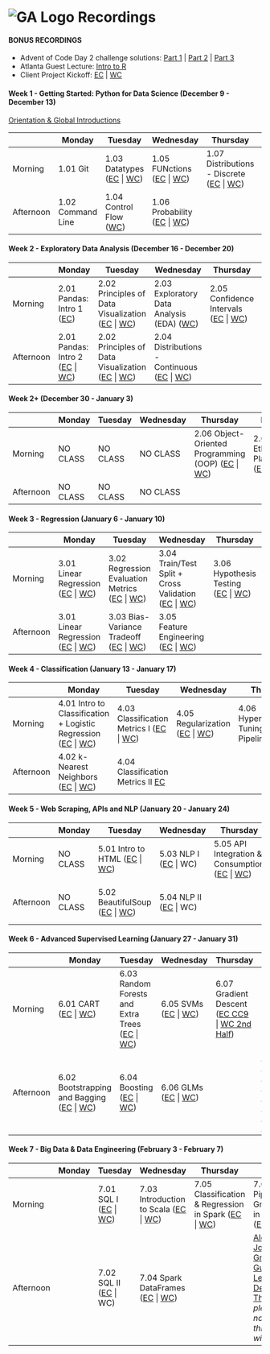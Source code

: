 # ![GA Logo](https://camo.githubusercontent.com/6ce15b81c1f06d716d753a61f5db22375fa684da/68747470733a2f2f67612d646173682e73332e616d617a6f6e6177732e636f6d2f70726f64756374696f6e2f6173736574732f6c6f676f2d39663838616536633963333837313639306533333238306663663535376633332e706e67) Recordings

#### BONUS RECORDINGS

* Advent of Code Day 2 challenge solutions: [Part 1](https://youtu.be/wHFaniciGbQ) \| [Part 2](https://youtu.be/DkUuogWTkL8) \| [Part 3](https://youtu.be/LV7bE4xuMZs)
* Atlanta Guest Lecture: [Intro to R](https://youtu.be/3xjFZ8qCBT8)
* Client Project Kickoff: [EC](https://generalassembly.zoom.us/rec/play/v8ArJuus_D03T4WctgSDVKMvW467eqOs1yZLqfRbmky8UiQBOwGiY7cXZOGDIOs1mvP0U7xmirkj_waC?autoplay=true&continueMode=true&startTime=1580403862000) \| [WC](https://generalassembly.zoom.us/rec/play/tMEofuD8qG03HNCQuASDAf97W47rJ6isgCVKqPJbyRy3AHIDMFChZ-ASN7SEkTZzPN48zSQMVu6xss22?autoplay=true&continueMode=true&startTime=1580411144000)

#### Week 1 - Getting Started: Python for Data Science (December 9 - December 13)

[Orientation & Global Introductions](https://youtu.be/EU1AA27vpMc)

|         | Monday     | Tuesday    | Wednesday  | Thursday| Friday  |
|---------|------------|------------|------------|---------|---------|
| Morning | 1.01 Git | 1.03 Datatypes ([EC](https://youtu.be/TpjVF5Kogx0) \| [WC](https://youtu.be/3p6MasSjixs)) | 1.05 FUNctions ([EC](https://youtu.be/r5gBDR8oc5s) \| [WC](https://youtu.be/-PxUxnEDz38)) | 1.07 Distributions - Discrete ([EC](https://youtu.be/_chxbQ0zHfg) \| [WC](https://youtu.be/YfT7mfVxxvY)) | 1.08 List Comprehensions ([EC](https://youtu.be/MufV3SHTQB8) \| [WC](https://youtu.be/aciYIuxf0ak))|
| Afternoon | 1.02 Command Line | 1.04 Control Flow ([WC](https://youtu.be/66U0Flforsg)) | 1.06 Probability ([EC](https://youtu.be/VVniqoj-05A) \| [WC](https://youtu.be/BbYDeJK1C10)) | | |

#### Week 2 - Exploratory Data Analysis (December 16 - December 20)

|           | Monday        | Tuesday       | Wednesday     | Thursday      | Friday  |
|-----------|---------------|---------------|---------------|---------------|---------|
| Morning   | 2.01 Pandas: Intro 1 ([EC](https://youtu.be/QS9jdTLmcAk)) | 2.02 Principles of Data Visualization ([EC](https://generalassembly.zoom.us/recording/share/jtJp1nWOPDhxrVXQR3tfyM0lP0eR49jJE4Di3XT2KVWwIumekTziMw) \| [WC](https://generalassembly.zoom.us/rec/play/7MElJOmu_G83E4Kc5ASDUfR-W46-LaKsgSVK-vMKnxvhWngKNVOuYOEXN-svy_VQudw7h7AAimwgSCWh?autoplay=true&continueMode=true&startTime=1576602153000)) | 2.03 Exploratory Data Analysis (EDA) ([WC](https://generalassembly.zoom.us/rec/play/uZAufumg-zw3HdHD4QSDBfJxW43rKP2s0ylN86BemUm8AXFWNFb3b-YQZOFw2Gv6y8UCTQ0_MiZOz58G?continueMode=true)) | 2.05 Confidence Intervals ([EC](https://youtu.be/zzTuqVbxqyw) \| [WC](https://youtu.be/s5ZrIZus6OI)) | |
| Afternoon | 2.01 Pandas: Intro 2 ([EC](https://youtu.be/9QCF4UK8FT8) \| [WC](https://generalassembly.zoom.us/rec/play/u5Z-JOyv_T83H9OTsgSDBKJxW47pePis2iBN_PULykrgUCIAYVv1Y7cWYrMPr4C7Ynde_g6e4-y8T-is?continueMode=true)) | 2.02 Principles of Data Visualization ([EC](https://generalassembly.zoom.us/recording/share/qpsCluS0AwMV8ZwDU0xHPF8Phs7LfU74YZi9Q4jQIKmwIumekTziMw) \| [WC](https://generalassembly.zoom.us/rec/play/u5QsIbr6qm83E4KV5QSDVvZ-W420L_2shyEZ-fVbnhrhAngLZAWlY7QSZbfeKahLOKlYH7pKKOATwp2H?continueMode=true)) | 2.04 Distributions - Continuous ([EC](https://generalassembly.zoom.us/recording/share/ERSfEHrgSql0Bj5fS3sTGJarNNhSuPZzCHBEd2-tj2-wIumekTziMw) \| [WC](https://youtu.be/MuFG4lYzImM)) | | |

#### Week 2+ (December 30 - January 3)

|           | Monday        | Tuesday       | Wednesday     | Thursday      | Friday  |
|-----------|---------------|---------------|---------------|---------------|---------|
| Morning   | NO CLASS | NO CLASS | NO CLASS | 2.06 Object-Oriented Programming (OOP) ([EC](https://youtu.be/N0Szc2PNrug) \| [WC](https://youtu.be/zJQkC4waAKA)) | 2.07 Ethics & Plagiarism ([EC](https://youtu.be/eLR9cGQ4vlk) \| [WC](https://generalassembly.zoom.us/rec/play/68B4dLivrT83EtSWsgSDUfd_W9S-e6msh3IW-PJYzBu9W3AGMAHzZLUVauP6tJKObIrIemDRzWf1NhB4?continueMode=true))|
| Afternoon   | NO CLASS | NO CLASS | NO CLASS | | |

#### Week 3 - Regression (January 6 - January 10)

|           | Monday        | Tuesday       | Wednesday     | Thursday      | Friday  |
|-----------|---------------|---------------|---------------|---------------|---------|
| Morning   | 3.01 Linear Regression ([EC](https://generalassembly.zoom.us/rec/play/vMd4d-Cv-z03E9OdswSDAPIvW9XoLK-s2ycX-PEJzE7nVCELOgelNbtGZ-q4Ok_gEyLPJPwE8CoxRbG_?continueMode=true) \| [WC](https://generalassembly.zoom.us/rec/play/6cEscuuuqD03HdSc5QSDUP4tW424evishnAb_vNcyEq1WnZSYVqiM7YTZOoiXFpifJwsIAJDf13TjOh_?continueMode=true))| 3.02 Regression Evaluation Metrics ([EC](https://www.youtube.com/watch?v=gMld2dFYKTc&feature=youtu.be) \| [WC](https://www.youtube.com/watch?v=VIndd-ic82A&feature=youtu.be)) | 3.04 Train/Test Split + Cross Validation ([EC](https://youtu.be/l9AfTny4NlU) \| [WC](https://youtu.be/2avkuLo6ElA)) | 3.06 Hypothesis Testing ([EC](https://youtu.be/64-qofXp-Oc) \| [WC](https://youtu.be/d4zByz468aA)) | 3.07 Model Workflow ([EC 1](https://youtu.be/pM8i0bdJoWY) [EC 2](https://youtu.be/hvZdtJ4T99w) \| [WC](https://youtu.be/SX8jmd_ZlLc)) |
| Afternoon | 3.01 Linear Regression ([EC](https://youtu.be/0oWKOQ0Zguc) \| [WC](https://generalassembly.zoom.us/rec/play/vZMud-r-rGg3EoecswSDC_B5W9XsfKKs1CFP-vUEnxrgB3ECYVSkMLpGYuq6iiX2CrmVowA_W1IdNsBE?continueMode=true)) | 3.03 Bias-Variance Tradeoff ([EC](https://www.youtube.com/watch?v=tR6Tf8MrhGY&feature=youtu.be) \| [WC](https://www.youtube.com/watch?v=a-IzDxffOok&feature=youtu.be))| 3.05 Feature Engineering ([EC](https://youtu.be/5T7uaMkZp8Q) \| [WC](https://youtu.be/Gq_j38ZQdrk)) | | |

#### Week 4 - Classification (January 13 - January 17)

|           | Monday        | Tuesday       | Wednesday     | Thursday      | Friday  |
|-----------|---------------|---------------|---------------|---------------|---------|
| Morning   | 4.01 Intro to Classification + Logistic Regression ([EC](https://generalassembly.zoom.us/rec/share/2tQuFbXV9W9JbLeV73PUffEtA7njaaa813cW_fRfxR6jt6h6tEWFeFRCkZsWJE9u) \| [WC](https://generalassembly.zoom.us/rec/play/vsd8JOurqTo3Sd2U5ASDCqJ7W9S6K66s0ChM86cLxB63UHcAZlHyYeZGMXWw9P2M0FUrLIKvWi0zSzY?continueMode=true)) | 4.03 Classification Metrics I ([EC](https://youtu.be/cHXeBAw8tVs) \| [WC](https://youtu.be/_T891ir51_E)) | 4.05 Regularization ([EC](https://youtu.be/2YKToDIOeBo ) \| [WC](https://youtu.be/fesL_nuZy3Q))| 4.06 Hyperparameter Tuning and Pipelines [EC](https://generalassembly.zoom.us/rec/share/6MMkdeDyx1tLHpHhyxn2AfcjDoXAT6a81SkWrPEPzxuPOVpXkRMmWS8mw1Tt54sP) |  |
| Afternoon | 4.02 k-Nearest Neighbors ([EC](https://youtu.be/3cLMUFKvcag) \| [WC](https://youtu.be/Kjq1q-jr-9s)) | 4.04 Classification Metrics II [EC](https://youtu.be/I1YW4LgkLO8) |  |  |  |

#### Week 5 - Web Scraping, APIs and NLP (January 20 - January 24)

|           | Monday        | Tuesday       | Wednesday     | Thursday      | Friday  |
|-----------|---------------|---------------|---------------|---------------|---------|
| Morning   | NO CLASS | 5.01 Intro to HTML ([EC](https://youtu.be/UcdPnFICyjo) \| [WC](https://youtu.be/SFpit5M2DAM)) | 5.03 NLP I ([EC](https://generalassembly.zoom.us/rec/share/2Odlc-n5zkJLG5XD8B2Hfp4aINvHaaa8hHca8qFbz0gNxx0pdPKlpqdVOzCt_zwR) \| WC) | 5.05 API Integration & Consumption ([EC](https://youtu.be/aHOcK-KzXf4) \| [WC](https://youtu.be/6AiJb7gdVug)) | 5.06 Introduction to AWS ([EC](https://youtu.be/luZsqH69v4A) \| [WC](https://youtu.be/x_sSRJm5vK8)) |
| Afternoon | NO CLASS | 5.02 BeautifulSoup ([EC](https://youtu.be/orSFsr0wl28) \| [WC](https://youtu.be/P7OuAIUBSpM)) | 5.04 NLP II ([EC](https://youtu.be/iqD-0sBhadA) \| WC) |  | [Zach Morris Guest Lecture - Tableau](https://youtu.be/ke4XdgEBQac) |

#### Week 6 - Advanced Supervised Learning (January 27 - January 31)

|           | Monday        | Tuesday       | Wednesday     | Thursday      | Friday  |
|-----------|---------------|---------------|---------------|---------------|---------|
| Morning   | 6.01 CART ([EC](https://generalassembly.zoom.us/rec/share/tPBnM_bh-XxLR430q2TbB60IJJbvX6a8gCMYrqVbmpZCChy00SAP4IvacQ8XtyI) \| [WC](https://generalassembly.zoom.us/rec/share/z9d7IbSg2DJJes-UyG-HQbwzNIDUT6a8hnJI8vELzR2lZYYVpunlZThH0rXtGr7S)) | 6.03 Random Forests and Extra Trees ([EC](https://youtu.be/Mm5OjTajFb8) \| [WC](https://youtu.be/ea3phtwtKBY)) | 6.05 SVMs ([EC](https://youtu.be/Oli7Gr7TihM) \| [WC](https://generalassembly.zoom.us/rec/play/ucB8cL_9rWg3S9TE5QSDU_FwW9S9K_2s1SFM86cKyUvkV3ACO1H1MOZHMLRA5S_DvRnqo1qXfBgaQfA9?continueMode=true)) | 6.07 Gradient Descent ([EC CC9](https://www.youtube.com/watch?v=-IQgo_TT0to) \| [WC 2nd Half](https://generalassembly.zoom.us/rec/play/6MIoc-H6_2g3G9ecsASDU_MoW9XoLqis2yUW-qIFmkfgVHQLNFClN7cUMeuHmIhrVy-djpnb9ii8ikJs?autoplay=true&continueMode=true&startTime=1580408116000))| |
| Afternoon | 6.02 Bootstrapping and Bagging ([EC](https://youtu.be/maf8NtOI93w) \| [WC](https://generalassembly.zoom.us/rec/share/49wyE7f0sW1LXZHBzHPFc7YCDJTET6a8hnNK_6cPzhnE7WIa6TKuUAcxfL11goqV)) | 6.04 Boosting ([EC](https://youtu.be/X7N9-XwNk_c) \| [WC](https://youtu.be/YFm-z8wvXVc)) | 6.06 GLMs ([EC](https://youtu.be/_pLkQeOIfnk) \| [WC](https://generalassembly.zoom.us/rec/play/78Z-crutqjk3G4CT4gSDU_59W9W0e_isgSdPrvcKz0izUCVXOwD3ZuYaa7cFPnTbql5yGW1EAsCXTdjb?continueMode=true)) |  | [Emma Grimes Guest Lecture - EDA, Dashboards, Learning to Learn](https://generalassembly.zoom.us/rec/play/65EuJe7-pmk3H4WS4QSDA_57W9TpLq6s1yNP-_AFyEqwVSZQMFGmZuETNuVlRvN7Le0mZKyTH1p8D0QT?continueMode=true) |

#### Week 7 - Big Data & Data Engineering (February 3 - February 7)

|           | Monday        | Tuesday       | Wednesday     | Thursday      | Friday  |
|-----------|---------------|---------------|---------------|---------------|---------|
| Morning   |  | 7.01 SQL I ([EC](https://youtu.be/OMsV7Cy5YHI) \| [WC](https://youtu.be/50v-iKHlg48)) | 7.03 Introduction to Scala ([EC](https://generalassembly.zoom.us/rec/play/uZEvde6q_Dg3GoeQsQSDV6IsW9XoLqqs1SIe_KBfzE-8AndVNQamYbtGYOrheOevwp-rj1KvxqTabWsw?autoplay=true&continueMode=true&startTime=1580922418000) \| [WC](https://generalassembly.zoom.us/rec/play/uZEvde6q_Dg3GoeQsQSDV6IsW9XoLqqs1SIe_KBfzE-8AndVNQamYbtGYOrheOevwp-rj1KvxqTabWsw?autoplay=true&continueMode=true&startTime=1580922418000)) | 7.05 Classification & Regression in Spark ([EC](https://youtu.be/RzjbEmrkcuE) \| [WC](https://youtu.be/CogBnvLrYo0)) | 7.06 Pipelines & GridSearch in Spark ([EC](https://youtu.be/be438ul7q1w) \| WC) |
| Afternoon |  | 7.02 SQL II ([EC](https://youtu.be/G7SykgcgtUs) \| WC) | 7.04 Spark DataFrames ([EC](https://youtu.be/nMoc-os2lGM) \| [WC](https://generalassembly.zoom.us/rec/play/75UtduCh_Dw3T4eTsASDV6AtW9XpeKusgSNN-PpcxBu2VCUFNFH3buQUZOQnuZbc6x6bJf-5qLCt4az1?continueMode=true)) |  | [Alexis Johnson-Gresham Guest Lecture - Design Thinking](https://generalassembly.zoom.us/rec/share/_9JxaI3C-FFOaNbA03yAWvdxQYnGT6a8hyNP_PcIyRpdqCmV8OIzMlC5Mvjxuw-q) _please do not share this link with others_ |

